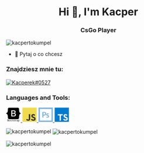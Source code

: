 <h1 align="center">Hi 👋, I'm Kacper</h1>
<h3 align="center">CsGo Player</h3>

<p align="left"> <img src="https://komarev.com/ghpvc/?username=kacpertokumpel&label=Profile%20views&color=0e75b6&style=flat" alt="kacpertokumpel" /> </p>


- 💬 Pytaj o co chcesz



<h3 align="left">Znajdziesz mnie tu:</h3>
<a href="https://discord.gg/Kacperek#0527" target="blank"><img align="center" src="https://raw.githubusercontent.com/rahuldkjain/github-profile-readme-generator/master/src/images/icons/Social/discord.svg" alt="Kacperek#0527" height="30" width="40" /></a>
</p>

<h3 align="left">Languages and Tools:</h3>
<p align="left"> <a href="https://getbootstrap.com" target="_blank" rel="noreferrer"> <img src="https://raw.githubusercontent.com/devicons/devicon/master/icons/bootstrap/bootstrap-plain-wordmark.svg" alt="bootstrap" width="40" height="40"/> </a> <a href="https://developer.mozilla.org/en-US/docs/Web/JavaScript" target="_blank" rel="noreferrer"> <img src="https://raw.githubusercontent.com/devicons/devicon/master/icons/javascript/javascript-original.svg" alt="javascript" width="40" height="40"/> </a> <a href="https://www.photoshop.com/en" target="_blank" rel="noreferrer"> <img src="https://raw.githubusercontent.com/devicons/devicon/master/icons/photoshop/photoshop-line.svg" alt="photoshop" width="40" height="40"/> </a> <a href="https://www.typescriptlang.org/" target="_blank" rel="noreferrer"> <img src="https://raw.githubusercontent.com/devicons/devicon/master/icons/typescript/typescript-original.svg" alt="typescript" width="40" height="40"/> </a> </p>

<p><img align="left" src="https://github-readme-stats.vercel.app/api/top-langs?username=kacpertokumpel&show_icons=true&locale=en&layout=compact" alt="kacpertokumpel" /></p>

<p>&nbsp;<img align="center" src="https://github-readme-stats.vercel.app/api?username=kacpertokumpel&show_icons=true&locale=en" alt="kacpertokumpel" /></p>

<p><img align="center" src="https://github-readme-streak-stats.herokuapp.com/?user=kacpertokumpel&" alt="kacpertokumpel" /></p>
